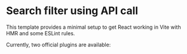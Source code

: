 # Search filter using API call

This template provides a minimal setup to get React working in Vite with HMR and some ESLint rules.

Currently, two official plugins are available:
